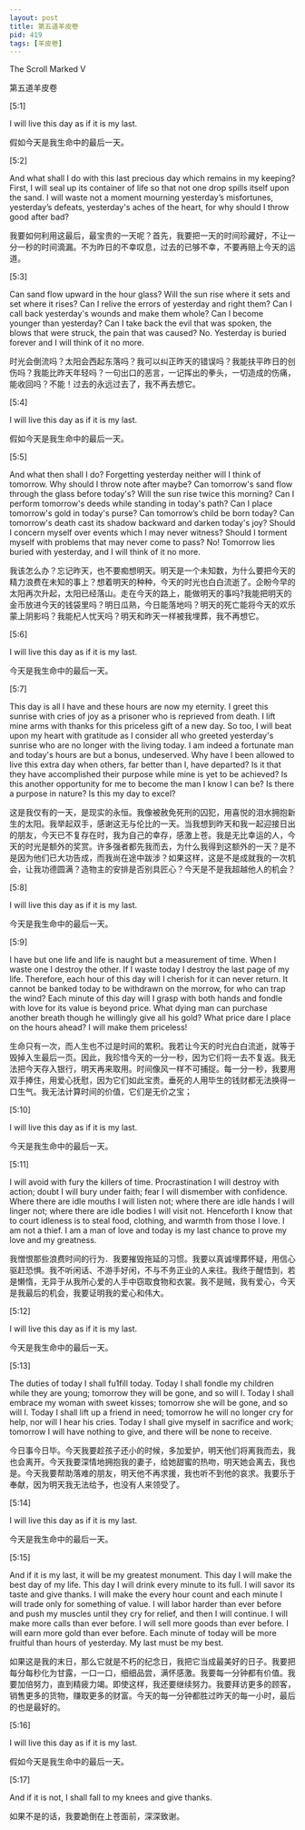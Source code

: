 ```yaml
---
layout: post
title: 第五道羊皮卷
pid: 419
tags: [羊皮卷]
---
```


The Scroll Marked V

第五道羊皮卷

[5:1]

I will live this day as if it is my last.

假如今天是我生命中的最后一天。

[5:2]

And what shall I do with this last precious day which remains in my keeping? First, I will seal up its container of life so that not one drop spills itself upon the sand. I will waste not a moment mourning yesterday’s misfortunes, yesterday’s defeats, yesterday's aches of the heart, for why should I throw good after bad?

我要如何利用这最后，最宝贵的一天呢？首先，我要把一天的时间珍藏好，不让一分一秒的时间滴漏。不为昨日的不幸叹息，过去的已够不幸，不要再赔上今天的运道。

[5:3]

Can sand flow upward in the hour glass? Will the sun rise where it sets and set where it rises? Can I relive the errors of yesterday and right them? Can I call back yesterday's wounds and make them whole? Can I become younger than yesterday? Can I take back the evil that was spoken, the blows that were struck, the pain that was caused? No. Yesterday is buried forever and I will think of it no more.

时光会倒流吗？太阳会西起东落吗？我可以纠正昨天的错误吗？我能扶平昨日的创伤吗？我能比昨天年轻吗？一句出口的恶言，一记挥出的拳头，一切造成的伤痛，能收回吗？不能！过去的永远过去了，我不再去想它。

[5:4]

I will live this day as if it is my last.

假如今天是我生命中的最后一天。

[5:5]

And what then shall I do? Forgetting yesterday neither will I think of tomorrow. Why should I throw note after maybe? Can tomorrow's sand flow through the glass before today's? Will the sun rise twice this morning? Can I perform tomorrow's deeds while standing in today's path? Can I place tomorrow's gold in today's purse? Can tomorrow’s child be born today? Can tomorrow's death cast its shadow backward and darken today's joy? Should I concern myself over events which l may never witness? Should I torment myself with problems that may never come to pass? No! Tomorrow lies buried with yesterday, and I will think of it no more.

我该怎么办？忘记昨天，也不要痴想明天。明天是一个未知数，为什么要把今天的精力浪费在未知的事上？想着明天的种种，今天的时光也白白流逝了。企盼今早的太阳再次升起，太阳已经落山。走在今天的路上，能做明天的事吗?我能把明天的金币放进今天的钱袋里吗？明日瓜熟，今日能落地吗？明天的死亡能将今天的欢乐蒙上阴影吗？我能杞人忧天吗？明天和昨天一样被我埋葬，我不再想它。

[5:6]

I will live this day as if it is my last.

今天是我生命中的最后一天。

[5:7]

This day is all I have and these hours are now my eternity. I greet this sunrise with cries of joy as a prisoner who is reprieved from death. I lift mine arms with thanks for this priceless gift of a new day. So too, I will beat upon my heart with gratitude as I consider all who greeted yesterday's sunrise who are no longer with the living today. I am indeed a fortunate man and today's hours are but a bonus, undeserved. Why have I been allowed to live this extra day when others, far better than I, have departed? Is it that they have accomplished their purpose while mine is yet to be achieved? Is this another opportunity for me to become the man I know I can be? Is there a purpose in nature? Is this my day to excel?

这是我仅有的一天，是现实的永恒。我像被赦免死刑的囚犯，用喜悦的泪水拥抱新生的太阳。我举起双手，感谢这无与伦比的一天。当我想到昨天和我一起迎接日出的朋友，今天已不复存在时，我为自己的幸存，感激上苍。我是无比幸运的人，今天的时光是额外的奖赏。许多强者都先我而去，为什么我得到这额外的一天？是不是因为他们已大功告成，而我尚在途中跋涉？如果这样，这是不是成就我的一次机会，让我功德圆满？造物主的安排是否别具匠心？今天是不是我超越他人的机会？

[5:8]

I will live this day as if it is my last. 

今天是我生命中的最后一天。

[5:9]

I have but one life and life is naught but a measurement of time. When I waste one I destroy the other. If I waste today I destroy the last page of my life. Therefore, each hour of this day will I cherish for it can never return. It cannot be banked today to be withdrawn on the morrow, for who can trap the wind? Each minute of this day will I grasp with both hands and fondle with love for its value is beyond price. What dying man can purchase another breath though he willingly give all his gold? What price dare I place on the hours ahead? I will make them priceless!

生命只有一次，而人生也不过是时间的累积。我若让今天的时光白白流逝，就等于毁掉入生最后一页。因此，我珍惜今天的一分一秒，因为它们将一去不复返。我无法把今天存入银行，明天再来取用。时间像风一样不可捕捉。每一分一秒，我要用双手捧住，用爱心抚慰，因为它们如此宝贵。垂死的人用毕生的钱财都无法换得一口生气。我无法计算时间的价值，它们是无价之宝；

[5:10]

I will live this day as if it is my last. 

今天是我生命中的最后一天。

[5:11]

I will avoid with fury the killers of time. Procrastination I will destroy with action; doubt I will bury under faith; fear I will dismember with confidence. Where there are idle mouths I will listen not; where there are idle hands I will linger not; where there are idle bodies I will visit not. Henceforth I know that to court idleness is to steal food, clothing, and warmth from those I love. I am not a thief. I am a man of love and today is my last chance to prove my love and my greatness.

我憎恨那些浪费时间的行为．我要摧毁拖延的习惯。我要以真诚埋葬怀疑，用信心驱赶恐惧。我不听闲话、不游手好闲，不与不务正业的人来往。我终于醒悟到，若是懒惰，无异于从我所心爱的人手中窃取食物和衣裳。我不是贼，我有爱心，今天是我最后的机会，我要证明我的爱心和伟大。

[5:12]

I will live this day as if it is my last.

今天是我生命中的最后一天。

[5:13]

The duties of today I shall fu1fill today. Today I shall fondle my children while they are young; tomorrow they will be gone, and so will I. Today I shall embrace my woman with sweet kisses; tomorrow she will be gone, and so will I. Today I shall lift up a friend in need; tomorrow he will no longer cry for help, nor will I hear his cries. Today I shall give myself in sacrifice and work; tomorrow I will have nothing to give, and there will be none to receive.

今日事今日毕。今天我要趁孩子还小的时候，多加爱护，明天他们将离我而去，我也会离开。今天我要深情地拥抱我的妻子，给她甜蜜的热吻，明天她会离去，我也是。今天我要帮助落难的朋友，明天他不再求援，我也听不到他的哀求。我要乐于奉献，因为明天我无法给予，也没有人来领受了。

[5:14]

I will live this day as if it is my last.

今天是我生命中的最后一天。

[5:15]

And if it is my last, it will be my greatest monument. This day I will make the best day of my life. This day I will drink every minute to its full. I will savor its taste and give thanks. I will make the every hour count and each minute I will trade only for something of value. I will labor harder than ever before and push my muscles until they cry for relief, and then I will continue. I will make more calls than ever before. I will sell more goods than ever before. I will earn more gold than ever before. Each minute of today will be more fruitful than hours of yesterday. My last must be my best. 

如果这是我的末日，那么它就是不朽的纪念日，我把它当成最美好的日子。我要把每分每秒化为甘露，一口一口，细细品尝，满怀感激。我要每一分钟都有价值。我要加倍努力，直到精疲力竭。即使这样，我还要继续努力。我要拜访更多的顾客，销售更多的货物，赚取更多的财富。今天的每一分钟都胜过昨天的每一小时，最后的也是最好的。

[5:16]

I will live this day as if it is my last. 

假如今天是我生命中的最后一天。

[5:17]

And if it is not, I shall fall to my knees and give thanks.

如果不是的话，我要跪倒在上苍面前，深深致谢。
